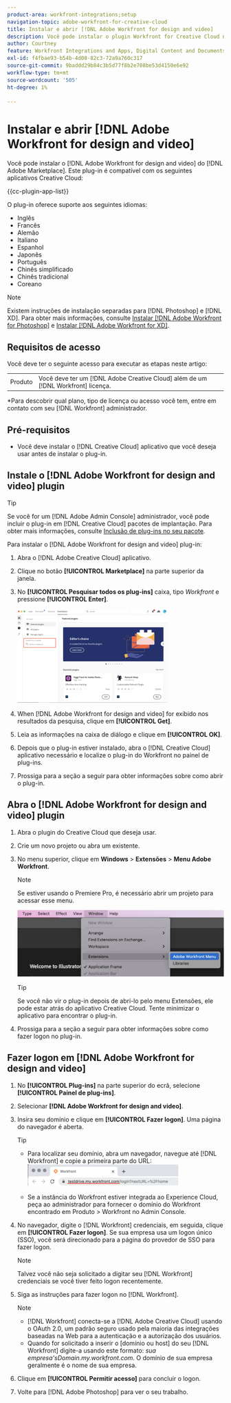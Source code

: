 ```yaml
---
product-area: workfront-integrations;setup
navigation-topic: adobe-workfront-for-creative-cloud
title: Instalar e abrir [!DNL Adobe Workfront for design and video]
description: Você pode instalar o plugin Workfront for Creative Cloud no Adobe Marketplace.
author: Courtney
feature: Workfront Integrations and Apps, Digital Content and Documents
exl-id: f4fbae93-b54b-4d08-82c3-72a9a760c317
source-git-commit: 9baddd29b84c3b5d77f8b2e708be53d4150e6e92
workflow-type: tm+mt
source-wordcount: '505'
ht-degree: 1%

---
```


# Instalar e abrir [!DNL Adobe Workfront for design and video]

Você pode instalar o [!DNL Adobe Workfront for design and video] do [!DNL Adobe Marketplace]. Este plug-in é compatível com os seguintes aplicativos Creative Cloud:

{{cc-plugin-app-list}}

O plug-in oferece suporte aos seguintes idiomas:

* Inglês
* Francês
* Alemão
* Italiano
* Espanhol
* Japonês
* Português
* Chinês simplificado
* Chinês tradicional
* Coreano

>[!NOTE]
>
>Existem instruções de instalação separadas para [!DNL Photoshop] e [!DNL XD]. Para obter mais informações, consulte [Instalar [!DNL Adobe Workfront for Photoshop]](/help/quicksilver/workfront-integrations-and-apps/adobe-workfront-for-creative-cloud/wf-cc-install-ps.md) e [Instalar [!DNL Adobe Workfront for XD]](/help/quicksilver/workfront-integrations-and-apps/adobe-workfront-for-creative-cloud/wf-adobe-xd-install.md).


## Requisitos de acesso

Você deve ter o seguinte acesso para executar as etapas neste artigo:

<table style="table-layout:auto"> 
 <col> 
 <col> 
 <tbody> 
 <!-- <tr> 
   <td role="rowheader">[!DNL Adobe Workfront] plan*</td> 
   <td> <p>[!UICONTROL Pro] or higher</p> </td> 
  </tr> 
  <tr data-mc-conditions=""> 
   <td role="rowheader">[!DNL Adobe Workfront] license*</td> 
   <td> <p>[!UICONTROL Work] or [!UICONTROL Plan]</p> </td> 
  </tr> -->
  <tr> 
   <td role="rowheader">Produto</td> 
   <td>Você deve ter um [!DNL Adobe Creative Cloud] além de um [!DNL Workfront] licença.</td> 
  </tr> 
 </tbody> 
</table>

&#42;Para descobrir qual plano, tipo de licença ou acesso você tem, entre em contato com seu [!DNL Workfront] administrador.

## Pré-requisitos

* Você deve instalar o [!DNL Creative Cloud] aplicativo que você deseja usar antes de instalar o plug-in.

## Instale o [!DNL Adobe Workfront for design and video] plugin

>[!TIP]
>
>Se você for um [!DNL Adobe Admin Console] administrador, você pode incluir o plug-in em [!DNL Creative Cloud] pacotes de implantação. Para obter mais informações, consulte [Inclusão de plug-ins no seu pacote](https://helpx.adobe.com/in/enterprise/using/manage-extensions.html).

Para instalar o [!DNL Adobe Workfront for design and video] plug-in:

1. Abra o [!DNL Adobe Creative Cloud] aplicativo.
1. Clique no botão **[!UICONTROL Marketplace]** na parte superior da janela.
1. No **[!UICONTROL Pesquisar todos os plug-ins]** caixa, tipo *Workfront* e pressione **[!UICONTROL Enter]**.

   ![](assets/adobe-marketplace-350x218.png)

1. When [!DNL Adobe Workfront for design and video] for exibido nos resultados da pesquisa, clique em **[!UICONTROL Get]**.
1. Leia as informações na caixa de diálogo e clique em **[!UICONTROL OK]**.
1. Depois que o plug-in estiver instalado, abra o [!DNL Creative Cloud] aplicativo necessário e localize o plug-in do Workfront no painel de plug-ins.

   <!-- new screen -->

1. Prossiga para a seção a seguir para obter informações sobre como abrir o plug-in.

## Abra o [!DNL Adobe Workfront for design and video] plugin

1. Abra o plugin do Creative Cloud que deseja usar.

1. Crie um novo projeto ou abra um existente.

1. No menu superior, clique em **Windows** > **Extensões** > **Menu Adobe Workfront**.

   >[!NOTE]
   >
   >Se estiver usando o Premiere Pro, é necessário abrir um projeto para acessar esse menu.

   ![](assets/adobe-workfront-menu.png)


   >[!TIP]
   >
   >Se você não vir o plug-in depois de abri-lo pelo menu Extensões, ele pode estar atrás do aplicativo Creative Cloud. Tente minimizar o aplicativo para encontrar o plug-in.

1. Prossiga para a seção a seguir para obter informações sobre como fazer logon no plug-in.


## Fazer logon em [!DNL Adobe Workfront for design and video]

1. No **[!UICONTROL Plug-ins]** na parte superior do ecrã, selecione **[!UICONTROL Painel de plug-ins]**.
1. Selecionar **[!DNL Adobe Workfront for design and video]**.
1. Insira seu domínio e clique em **[!UICONTROL Fazer logon]**. Uma página do navegador é aberta.

   >[!TIP]
   >
   >* Para localizar seu domínio, abra um navegador, navegue até [!DNL Workfront] e copie a primeira parte do URL:\
      >![](assets/domain-350x50.png)
   >
   > * Se a instância do Workfront estiver integrada ao Experience Cloud, peça ao administrador para fornecer o domínio do Workfront encontrado em Produto > Workfront no Admin Console.


1. No navegador, digite o [!DNL Workfront] credenciais, em seguida, clique em **[!UICONTROL Fazer logon]**. Se sua empresa usa um logon único (SSO), você será direcionado para a página do provedor de SSO para fazer logon.

   >[!NOTE]
   >
   >Talvez você não seja solicitado a digitar seu [!DNL Workfront] credenciais se você tiver feito logon recentemente.

1. Siga as instruções para fazer logon no [!DNL Workfront].

   >[!NOTE]
   >
   >* [!DNL Workfront] conecta-se a [!DNL Adobe Creative Cloud] usando o OAuth 2.0, um padrão seguro usado pela maioria das integrações baseadas na Web para a autenticação e a autorização dos usuários.
   >* Quando for solicitado a inserir o [domínio ou host] do seu [!DNL Workfront] digite-a usando este formato: *sua empresa&#39;sDomain.my.workfront.com*. O domínio de sua empresa geralmente é o nome de sua empresa.


1. Clique em **[!UICONTROL Permitir acesso]** para concluir o logon.
1. Volte para [!DNL Adobe Photoshop] para ver o seu trabalho.

